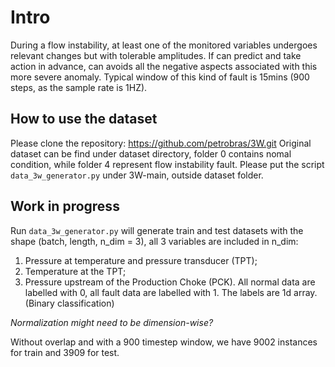 # Intro

During a flow instability, at least one of the monitored variables undergoes relevant changes but with tolerable amplitudes. 
If can predict and take action in advance, can avoids all the negative aspects associated with this more severe anomaly.
Typical window of this kind of fault is 15mins (900 steps, as the sample rate is 1HZ). 

## How to use the dataset

Please clone the repository: https://github.com/petrobras/3W.git
Original dataset can be find under dataset directory, folder 0 contains nomal condition, while folder 4 represent flow instability fault. Please put the script `data_3w_generator.py` under 3W-main, outside dataset folder.

## Work in progress

Run `data_3w_generator.py` will generate train and test datasets with the shape (batch, length, n_dim = 3), all 3 variables are included in n_dim:
1. Pressure at temperature and pressure transducer (TPT); 
2. Temperature at the TPT; 
3. Pressure upstream of the Production Choke (PCK).
All normal data are labelled with 0, all fault data are labelled with 1.
The labels are 1d array. (Binary classification)

*Normalization might need to be dimension-wise?*

Without overlap and with a 900 timestep window, we have 9002 instances for train and 3909 for test.
